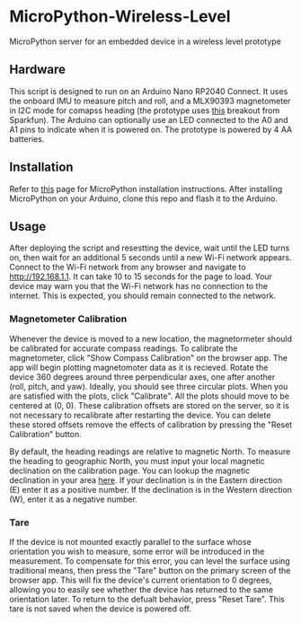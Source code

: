 # MicroPython-Wireless-Level
MicroPython server for an embedded device in a wireless level prototype

## Hardware
This script is designed to run on an Arduino Nano RP2040 Connect. It uses the onboard IMU to measure pitch and roll, and a MLX90393 magnetometer in I2C mode for comapss heading (the prototype uses [this](https://www.sparkfun.com/products/14571) breakout from Sparkfun). The Arduino can optionally use an LED connected to the A0 and A1 pins to indicate when it is powered on. The prototype is powered by 4 AA batteries.

## Installation
Refer to [this](https://docs.arduino.cc/tutorials/nano-rp2040-connect/rp2040-python-api) page for MicroPython installation instructions. After installing MicroPython on your Arduino, clone this repo and flash it to the Arduino.

## Usage
After deploying the script and resestting the device, wait until the LED turns on, then wait for an additional 5 seconds until a new Wi-Fi network appears. Connect to the Wi-Fi network from any browser and navigate to http://192.168.1.1. It can take 10 to 15 seconds for the page to load. Your device may warn you that the Wi-Fi network has no connection to the internet. This is expected, you should remain connected to the network.

### Magnetometer Calibration
Whenever the device is moved to a new location, the magnetormeter should be calibrated for accurate compass readings. To calibrate the magnetometer, click "Show Compass Calibration" on the browser app. The app will begin plotting magnetomoter data as it is recieved. Rotate the device 360 degrees around three perpendicular axes, one after another (roll, pitch, and yaw). Ideally, you should see three circular plots. When you are satisfied with the plots, click "Calibrate". All the plots should move to be centered at (0, 0). These calibration offsets are stored on the server, so it is not necessary to recalibrate after restarting the device. You can delete these stored offsets remove the effects of calibration by pressing the "Reset Calibration" button.

By default, the heading readings are relative to magnetic North. To measure the heading to geographic North, you must input your local magnetic declination on the calibration page. You can lookup the magnetic declination in your area [here](https://www.ngdc.noaa.gov/geomag/calculators/magcalc.shtml). If your declination is in the Eastern direction (E) enter it as a positive number. If the declination is in the Western direction (W), enter it as a negative number.

### Tare
If the device is not mounted exactly parallel to the surface whose orientation you wish to measure, some error will be introduced in the measurement. To compensate for this error, you can level the surface using traditional means, then press the "Tare" button on the primary screen of the browser app. This will fix the device's current orientation to 0 degrees, allowing you to easily see whether the device has returned to the same orientation later. To return to the defualt behavior, press "Reset Tare". This tare is not saved when the device is powered off.
